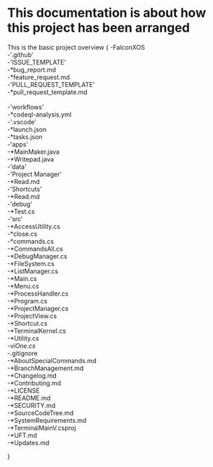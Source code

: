 # This documentation is about how this project has been arranged

This is the basic project overview
{
    -FalconXOS
    <br>
       -'.github'
       <br>
          -'ISSUE_TEMPLATE'
          <br>
             -*bug_report.md
             <br>
             -*feature_request.md
             <br>
          -'PULL_REQUEST_TEMPLATE'
          <br>
             -*pull_request_template.md
             <br>          
          -'workflows'
          <br>
             -*codeql-analysis.yml
             <br>
       -'.vscode'
       <br>
             -*launch.json
             <br>
             -*tasks.json
             <br>
       -'apps'
       <br>
             -*MainMaker.java
             <br>
             -*Writepad.java
             <br>
       -'data'
       <br>
          -'Project Manager'
          <br>
             -*Read.md
             <br>
          -'Shortcuts'
          <br>
             -*Read.md
             <br>
       -'debug'
       <br>
             -*Test.cs
             <br>
       -'src'
       <br>
             -*AccessUtility.cs
             <br>
             -*close.cs
             <br>
             -*commands.cs
             <br>
             -*CommandsAll.cs
             <br>
             -*DebugManager.cs
             <br>
             -*FileSystem.cs
             <br>
             -*ListManager.cs
             <br>
             -*Main.cs
             <br>
             -*Menu.cs
             <br>
             -*ProcessHandler.cs
             <br>
             -*Program.cs
             <br>
             -*ProjectManager.cs
             <br>
             -*ProjectView.cs
             <br>
             -*Shortcut.cs
             <br>
             -*TerminalKernel.cs
             <br>
             -*Utility.cs
             <br>
             -*viOne.cs
             <br>
        -*.gitignore
        <br>
        -*AboutSpecialCommands.md
        <br>
        -*BranchManagement.md
        <br>
        -*Changelog.md
        <br>
        -*Contributing.md
        <br>
        -*LICENSE
        <br>
        -*README.md
        <br>
        -*SECURITY.md
        <br>
        -*SourceCodeTree.md
        <br>
        -*SystemRequirements.md
        <br>
        -*TerminalMainV.csproj
        <br>
        -*UFT.md
        <br>
        -*Updates.md
        <br>


}
